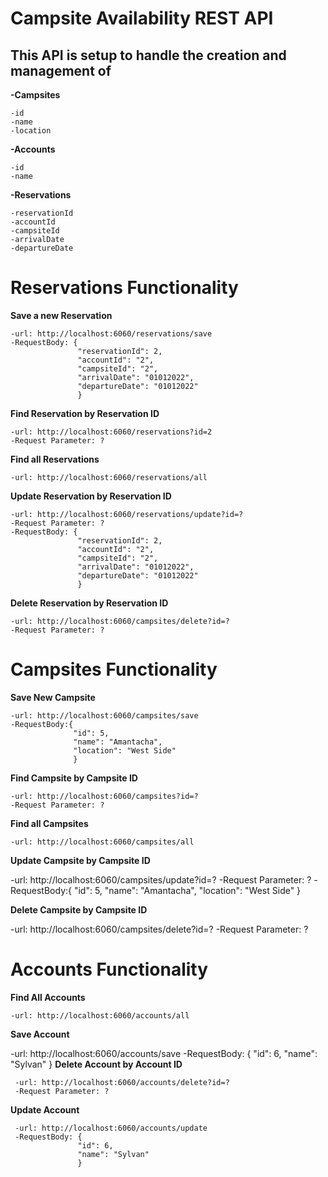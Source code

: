 
Campsite Availability REST API
==============================

This API is setup to handle the creation and management of
----------------------------------------------------------
**-Campsites**
    
    -id
    -name
    -location
**-Accounts**
   
    -id
    -name
**-Reservations**
  
    -reservationId
    -accountId
    -campsiteId
    -arrivalDate
    -departureDate
    

Reservations Functionality
=============================

**Save a new Reservation** 

    -url: http://localhost:6060/reservations/save
    -RequestBody: {
                   "reservationId": 2,
                   "accountId": "2",
                   "campsiteId": "2",
                   "arrivalDate": "01012022",
                   "departureDate": "01012022"
                   }
                  
**Find Reservation by Reservation ID**

    -url: http://localhost:6060/reservations?id=2
    -Request Parameter: ?
   
**Find all Reservations**

    -url: http://localhost:6060/reservations/all
    
**Update Reservation by Reservation ID**

    -url: http://localhost:6060/reservations/update?id=?
    -Request Parameter: ?
    -RequestBody: {
                   "reservationId": 2,
                   "accountId": "2",
                   "campsiteId": "2",
                   "arrivalDate": "01012022",
                   "departureDate": "01012022"
                   }
                   
**Delete Reservation by Reservation ID**

    -url: http://localhost:6060/campsites/delete?id=?
    -Request Parameter: ?
    

Campsites Functionality
=======================

**Save New Campsite**

    -url: http://localhost:6060/campsites/save
    -RequestBody:{
                  "id": 5,
                  "name": "Amantacha",
                  "location": "West Side"
                  }
**Find Campsite by Campsite ID**
    
    -url: http://localhost:6060/campsites?id=?
    -Request Parameter: ?
    
**Find all Campsites**
    
    -url: http://localhost:6060/campsites/all
    
**Update Campsite by Campsite ID**
   
   -url: http://localhost:6060/campsites/update?id=?
   -Request Parameter: ?
   -RequestBody:{
                  "id": 5,
                  "name": "Amantacha",
                  "location": "West Side"
                  }
                  
**Delete Campsite by Campsite ID**
   
   -url: http://localhost:6060/campsites/delete?id=?
   -Request Parameter: ?   
    

Accounts Functionality
======================

**Find All Accounts**
    
    -url: http://localhost:6060/accounts/all
    
**Save Account**
   
   -url: http://localhost:6060/accounts/save
   -RequestBody: {
                   "id": 6,
                   "name": "Sylvan"
                   }
  **Delete Account by Account ID**
  
     -url: http://localhost:6060/accounts/delete?id=?
     -Request Parameter: ?

**Update Account**
     
     -url: http://localhost:6060/accounts/update
     -RequestBody: {
                   "id": 6,
                   "name": "Sylvan"
                   }
